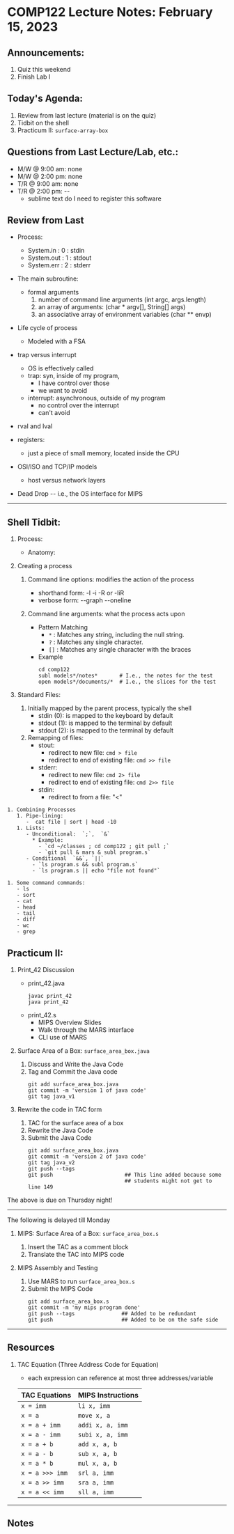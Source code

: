 # COMP122 Lecture Notes: February 15, 2023

## Announcements:
   1. Quiz this weekend
   1. Finish Lab I


## Today's Agenda:
   1. Review from last lecture (material is on the quiz)
   1. Tidbit on the shell
   1. Practicum II: `surface-array-box`

## Questions from Last Lecture/Lab, etc.:
   * M/W @ 9:00 am: none
   * M/W @ 2:00 pm: none
   * T/R @ 9:00 am: none
   * T/R @ 2:00 pm: --
     - sublime text do I need to register this software

 
## Review from Last     
  - Process:
     - System.in   : 0  : stdin
     - System.out  : 1  : stdout
     - System.err  : 2  : stderr
  - The main subroutine: 
    - formal arguments
      1. number of command line arguments (int argc,  args.length)
      1. an array of arguments: (char * argv[], String[] args)
      1. an associative array of environment variables (char ** envp)
  - Life cycle of process
    - Modeled with a FSA 
  - trap versus interrupt
    - OS is effectively called
    - trap: syn, inside of my program,  
      - I have control over those
      - we want to avoid
    - interrupt: asynchronous, outside of my program 
      - no control over the interrupt
      - can't avoid
  - rval and lval
  - registers:
     - just a piece of small memory, located inside the CPU

  - OSI/ISO and TCP/IP models
    - host versus network layers

  - Dead Drop -- i.e., the OS interface for MIPS


---

## Shell Tidbit:

   1. Process:
      - Anatomy:

   1. Creating a process
      1. Command line options: modifies the action of the process
         * shorthand form: -l -i -R or -liR
         * verbose form:  --graph --oneline

      1. Command line arguments:  what the process acts upon
         * Pattern Matching
           - `*` : Matches any string, including the null string.
           - `?` : Matches any single character.
           - `[]` : Matches any single character with the braces
         * Example
           ```
           cd comp122
           subl models*/notes*       # I.e., the notes for the test
           open models*/documents/*  # I.e., the slices for the test
           ```

   1. Standard Files:
      1. Initially mapped by the parent process, typically the shell
         - stdin (0): is mapped to the keyboard by default
         - stdout (1): is mapped to the terminal by default
         - stdout (2): is mapped to the terminal by default
      1. Remapping of files:
         - stout:
           * redirect to new file: `cmd > file`
           * redirect to end of existing file: `cmd >> file`
         - stderr:
           * redirect to new file: `cmd 2> file`
           * redirect to end of existing file: `cmd 2>> file`
         - stdin:
           * redirect to from a file:  "<"

    1. Combining Processes 
       1. Pipe-lining:
          -  cat file | sort | head -10
       1. Lists:
          - Unconditional:  `;`,  `&`
            * Example: 
              - `cd ~/classes ; cd comp122 ; git pull ;`
              - `git pull & mars & subl program.s`
          - Conditional  `&&`, `||`
            - `ls program.s && subl program.s`
            - `ls program.s || echo "file not found"`

    1. Some command commands:
       - ls
       - sort
       - cat
       - head
       - tail
       - diff
       - wc
       - grep


## Practicum II:

  1. Print_42 Discussion
     - print_42.java
       ```
       javac print_42
       java print_42
       ```
     - print_42.s
       - MIPS Overview Slides
       - Walk through the MARS interface
       - CLI use of MARS


  1. Surface Area of a Box: `surface_area_box.java`
     1. Discuss and Write the Java Code
     1. Tag and Commit the Java code
        ```
        git add surface_area_box.java
        git commit -m 'version 1 of java code'
        git tag java_v1
        ```

  1. Rewrite the code in TAC form
     1. TAC for the surface area of a box
     1. Rewrite the Java Code
     1. Submit the Java Code
        ```
        git add surface_area_box.java
        git commit -m 'version 2 of java code'
        git tag java_v2
        git push --tags
        git push                       ## This line added because some 
                                       ## students might not get to line 149
        ```
The above is due on Thursday night!

--- 
The following is delayed till Monday
  1. MIPS: Surface Area of a Box: `surface_area_box.s`
     1. Insert the TAC as a comment block
     1. Translate the TAC into MIPS code

  1. MIPS Assembly and Testing
     1. Use MARS to run `surface_area_box.s`
     1. Submit the MIPS Code
        ```
        git add surface_area_box.s
        git commit -m 'my mips program done'
        git push --tags               ## Added to be redundant
        git push                      ## Added to be on the safe side
        ```

---
## Resources

   1. TAC Equation (Three Address Code for Equation)
      - each expression can reference at most three addresses/variable

      | TAC Equations                 | MIPS Instructions         |
      |-------------------------------|---------------------------|
      | `x = imm`                     | `li x, imm`               |
      | `x = a`                       | `move x, a`               |
      | `x = a + imm `                | `addi x, a, imm`          |
      | `x = a - imm `                | `subi x, a, imm`          |
      | `x = a + b`                   | `add x, a, b`             |
      | `x = a - b`                   | `sub x, a, b`             |
      | `x = a * b`                   | `mul x, a, b`             |
      | `x = a >>> imm`               | `srl a, imm`              |
      | `x = a >> imm`                | `sra a, imm`              |
      | `x = a << imm`                | `sll a, imm`              |


---
## Notes
<!-- This section is for students to place their notes -->



